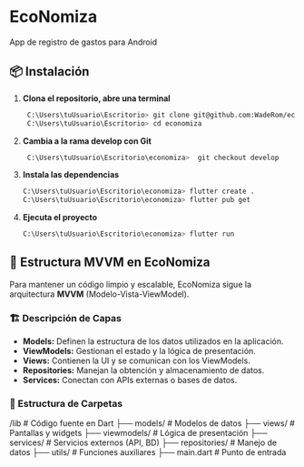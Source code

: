 # EcoNomiza
App de registro de gastos para Android

## 📦 Instalación

1. **Clona el repositorio, abre una terminal**
   ```sh
    C:\Users\tuUsuario\Escritorio> git clone git@github.com:WadeRom/economiza.git
    C:\Users\tuUsuario\Escritorio> cd economiza

1. **Cambia a la rama develop con Git**
   ```sh
    C:\Users\tuUsuario\Escritorio\economiza>  git checkout develop

2. **Instala las dependencias**
    ```sh 
    C:\Users\tuUsuario\Escritorio\economiza> flutter create .
    C:\Users\tuUsuario\Escritorio\economiza> flutter pub get

3. **Ejecuta el proyecto**
    ```sh
    C:\Users\tuUsuario\Escritorio\economiza> flutter run

## 🌟 Estructura MVVM en EcoNomiza
Para mantener un código limpio y escalable, EcoNomiza sigue la arquitectura **MVVM** (Modelo-Vista-ViewModel).

### 🏗️ Descripción de Capas
- **Models:** Definen la estructura de los datos utilizados en la aplicación.
- **ViewModels:** Gestionan el estado y la lógica de presentación.
- **Views:** Contienen la UI y se comunican con los ViewModels.
- **Repositories:** Manejan la obtención y almacenamiento de datos.
- **Services:** Conectan con APIs externas o bases de datos.

### 📂 Estructura de Carpetas
/lib # Código fuente en Dart
    ├── models/ # Modelos de datos 
    ├── views/ # Pantallas y widgets 
    ├── viewmodels/ # Lógica de presentación 
    ├── services/ # Servicios externos (API, BD) 
    ├── repositories/ # Manejo de datos 
    ├── utils/ # Funciones auxiliares 
    ├── main.dart # Punto de entrada
